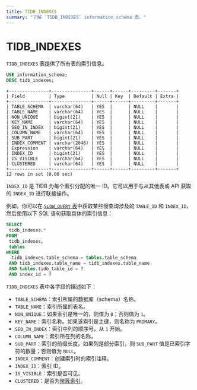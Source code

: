```yaml
---
title: TIDB_INDEXES
summary: "了解 `TIDB_INDEXES` information_schema 表。"
---
```


# TIDB_INDEXES

`TIDB_INDEXES` 表提供了所有表的索引信息。


```sql
USE information_schema;
DESC tidb_indexes;
```

```
+---------------+---------------+------+------+---------+-------+
| Field         | Type          | Null | Key  | Default | Extra |
+---------------+---------------+------+------+---------+-------+
| TABLE_SCHEMA  | varchar(64)   | YES  |      | NULL    |       |
| TABLE_NAME    | varchar(64)   | YES  |      | NULL    |       |
| NON_UNIQUE    | bigint(21)    | YES  |      | NULL    |       |
| KEY_NAME      | varchar(64)   | YES  |      | NULL    |       |
| SEQ_IN_INDEX  | bigint(21)    | YES  |      | NULL    |       |
| COLUMN_NAME   | varchar(64)   | YES  |      | NULL    |       |
| SUB_PART      | bigint(21)    | YES  |      | NULL    |       |
| INDEX_COMMENT | varchar(2048) | YES  |      | NULL    |       |
| Expression    | varchar(64)   | YES  |      | NULL    |       |
| INDEX_ID      | bigint(21)    | YES  |      | NULL    |       |
| IS_VISIBLE    | varchar(64)   | YES  |      | NULL    |       |
| CLUSTERED     | varchar(64)   | YES  |      | NULL    |       |
+---------------+---------------+------+------+---------+-------+
12 rows in set (0.00 sec)
```

`INDEX_ID` 是 TiDB 为每个索引分配的唯一 ID。它可以用于与从其他表或 API 获取的 `INDEX_ID` 进行联接操作。

例如，你可以在 [`SLOW_QUERY` 表](/information-schema/information-schema-slow-query.md)中获取某些慢查询涉及的 `TABLE_ID` 和 `INDEX_ID`，然后使用以下 SQL 语句获取具体的索引信息：

```sql
SELECT
 tidb_indexes.*
FROM
 tidb_indexes,
 tables
WHERE
  tidb_indexes.table_schema = tables.table_schema
 AND tidb_indexes.table_name = tidb_indexes.table_name
 AND tables.tidb_table_id = ?
 AND index_id = ?
```

`TIDB_INDEXES` 表中各字段的描述如下：

* `TABLE_SCHEMA`：索引所属的数据库（schema）名称。
* `TABLE_NAME`：索引所属的表名。
* `NON_UNIQUE`：如果索引是唯一的，则值为 `0`；否则值为 `1`。
* `KEY_NAME`：索引名称。如果该索引是主键，则名称为 `PRIMARY`。
* `SEQ_IN_INDEX`：索引中列的顺序号，从 `1` 开始。
* `COLUMN_NAME`：索引所在列的名称。
* `SUB_PART`：索引的前缀长度。如果列是部分索引，则 `SUB_PART` 值是已索引字符的数量；否则值为 `NULL`。
* `INDEX_COMMENT`：创建索引时的索引注释。
* `INDEX_ID`：索引 ID。
* `IS_VISIBLE`：索引是否可见。
* `CLUSTERED`：是否为[聚簇索引](/clustered-indexes.md)。
